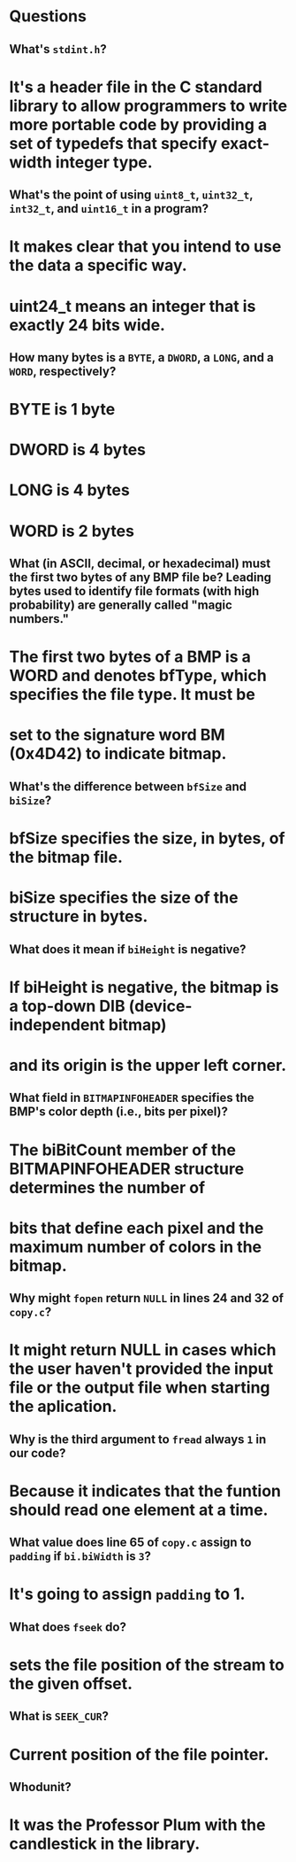# Questions

## What's `stdint.h`?

# It's a header file in the C standard library to allow programmers to write more portable code by providing a set of typedefs that specify exact-width integer type.

## What's the point of using `uint8_t`, `uint32_t`, `int32_t`, and `uint16_t` in a program?

# It makes clear that you intend to use the data a specific way.
# uint24_t means an integer that is exactly 24 bits wide.

## How many bytes is a `BYTE`, a `DWORD`, a `LONG`, and a `WORD`, respectively?

#    BYTE is 1 byte
#	 DWORD is 4 bytes
#	 LONG is 4 bytes
#    WORD is 2 bytes

## What (in ASCII, decimal, or hexadecimal) must the first two bytes of any BMP file be? Leading bytes used to identify file formats (with high probability) are generally called "magic numbers."

# The first two bytes of a BMP is a WORD and denotes bfType, which specifies the file type. It must be
# set to the signature word BM (0x4D42) to indicate bitmap.

## What's the difference between `bfSize` and `biSize`?

#   bfSize specifies the size, in bytes, of the bitmap file.
#   biSize specifies the size of the structure in bytes.

## What does it mean if `biHeight` is negative?

#   If biHeight is negative, the bitmap is a top-down DIB (device-independent bitmap)
#   and its origin is the upper left corner.

## What field in `BITMAPINFOHEADER` specifies the BMP's color depth (i.e., bits per pixel)?

#   The biBitCount member of the BITMAPINFOHEADER structure determines the number of
#   bits that define each pixel and the maximum number of colors in the bitmap.

## Why might `fopen` return `NULL` in lines 24 and 32 of `copy.c`?

# It might return NULL in cases which the user haven't provided the input file or the output file when starting the aplication.

## Why is the third argument to `fread` always `1` in our code?

# Because it indicates that the funtion should read one element at a time.

## What value does line 65 of `copy.c` assign to `padding` if `bi.biWidth` is `3`?

#   It's going to assign `padding` to 1.

## What does `fseek` do?

# sets the file position of the stream to the given offset.

## What is `SEEK_CUR`?

# Current position of the file pointer.

## Whodunit?

# It was the Professor Plum with the candlestick in the library.
